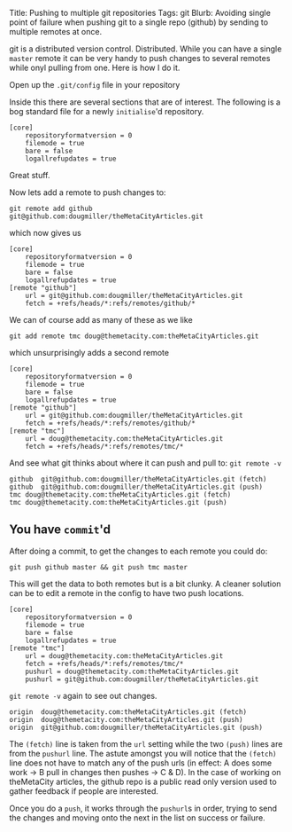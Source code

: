 Title: Pushing to multiple git repositories
Tags: git
Blurb: Avoiding single point of failure when pushing git to a single repo (github) by sending to multiple remotes at once.

git is a distributed version control. Distributed. While you can have a single `master` remote it can be very handy to push changes to several remotes while onyl pulling from one. Here is how I do it.

Open up the `.git/config` file in your repository

Inside this there are several sections that are of interest. The following is a bog standard file for a newly `initialise`'d repository.

```config
[core]
	repositoryformatversion = 0
	filemode = true
	bare = false
	logallrefupdates = true
```

Great stuff.

Now lets add a remote to push changes to:

`git remote add github git@github.com:dougmiller/theMetaCityArticles.git`

which now gives us

```config
[core]
	repositoryformatversion = 0
	filemode = true
	bare = false
	logallrefupdates = true
[remote "github"]
	url = git@github.com:dougmiller/theMetaCityArticles.git
	fetch = +refs/heads/*:refs/remotes/github/*
```

We can of course add as many of these as we like

`git add remote tmc doug@themetacity.com:theMetaCityArticles.git`

which unsurprisingly adds a second remote

```config
[core]
	repositoryformatversion = 0
	filemode = true
	bare = false
	logallrefupdates = true
[remote "github"]
	url = git@github.com:dougmiller/theMetaCityArticles.git
	fetch = +refs/heads/*:refs/remotes/github/*
[remote "tmc"]
	url = doug@themetacity.com:theMetaCityArticles.git
	fetch = +refs/heads/*:refs/remotes/tmc/*
```

And see what git thinks about where it can push and pull to: `git remote -v`

```
github	git@github.com:dougmiller/theMetaCityArticles.git (fetch)
github	git@github.com:dougmiller/theMetaCityArticles.git (push)
tmc	doug@themetacity.com:theMetaCityArticles.git (fetch)
tmc	doug@themetacity.com:theMetaCityArticles.git (push)
```

## You have `commit`'d
After doing a commit, to get the changes to each remote you could do:

`git push github master && git push tmc master`

This will get the data to both remotes but is a bit clunky. A cleaner solution can be to edit a remote in the config to have two push locations.

```config
[core]
	repositoryformatversion = 0
	filemode = true
	bare = false
	logallrefupdates = true
[remote "tmc"]
	url = doug@themetacity.com:theMetaCityArticles.git
	fetch = +refs/heads/*:refs/remotes/tmc/*
	pushurl = doug@themetacity.com:theMetaCityArticles.git
	pushurl = git@github.com:dougmiller/theMetaCityArticles.git
```

`git remote -v` again to see out changes.

```
origin	doug@themetacity.com:theMetaCityArticles.git (fetch)
origin	doug@themetacity.com:theMetaCityArticles.git (push)
origin	git@github.com:dougmiller/theMetaCityArticles.git (push)
```

The `(fetch)` line is taken from the `url` setting while the two `(push)` lines are from the `pushurl` line. The astute amongst you will notice that the `(fetch)` line does not have to match any of the push urls (in effect: A does some work -> B pull in changes then pushes -> C & D). In the case of working on theMetaCity articles, the github repo is a public read only version used to gather feedback if people are interested.

Once you do a `push`, it works through the `pushurl`s in order, trying to send the changes and moving onto the next in the list on success or failure.
